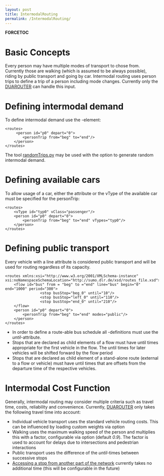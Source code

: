 ```yaml
---
layout: post
title: IntermodalRouting
permalink: /IntermodalRouting/
---
```


__FORCETOC__

Basic Concepts
==============

Every person may have multiple modes of transport to chose from. Currently those are walking (which is assumed to be always possible), riding by public transport and going by car. Intermodal routing uses person trips to define a trip of a person including mode changes. Currently only the [DUAROUTER](/DUAROUTER "wikilink") can handle this input.

Defining intermodal demand
==========================

To define intermodal demand use the -element:

    <routes>
         <person id="p0" depart="0">
            <personTrip from="beg" to="end"/>
        </person>
    </routes>

The tool [randomTrips.py](/Tools/Trip#randomTrips.py "wikilink") may be used with the option to generate random intermodal demand.

Defining available cars
=======================

To allow usage of a car, either the attribute or the vType of the available car must be specified for the personTrip:

    <routes>
        <vType id="typ0" vClass="passenger"/>
        <person id="p0" depart="0">
            <personTrip from="beg" to="end" vTypes="typ0"/>
        </person>
    </routes>

Defining public transport
=========================

Every vehicle with a line attribute is considered public transport and will be used for routing regardless of its capacity.

    <routes xmlns:xsi="http://www.w3.org/2001/XMLSchema-instance" xsi:noNamespaceSchemaLocation="http://sumo.dlr.de/xsd/routes_file.xsd">
        <flow id="bus" from = "beg" to ="end" line="bus" begin="0" end="1000" period="300">
                    <stop busStop="beg_0" until="10"/>
                    <stop busStop="left_0" until="110"/>
                    <stop busStop="end_0" until="210"/>
        </flow>
        <person id="p0" depart="0">
            <personTrip from="beg" to="end" modes="public"/>
        </person>
    </routes>

-   In order to define a route-able bus schedule all -definitions must use the *until*-attribute.
-   Stops that are declared as child elements of a flow must have until times appropriate for the first vehicle in the flow. The until times for later vehicles will be shifted forward by the flow period
-   Stops that are declared as child element of a stand-alone route (external to a flow or vehicle) must have until times that are offsets from the departure time of the respective vehicles.

Intermodal Cost Function
========================

Generally, intermodal routing may consider multiple criteria such as travel time, costs, reliability and convenience. Currently, [DUAROUTER](/DUAROUTER "wikilink") only takes the following travel time into account:

-   Individual vehicle transport uses the standard vehicle routing costs. This can be influenced by loading custom weights via option
-   Walking uses the maximum walking speed of the person and multiplies this with a factor, configurable via option (default *0.9*). The factor is used to account for delays due to intersections and pedestrian interactions
-   Public transport uses the difference of the *until*-times between successive stops
-   [Accessing a stop from another part of the network](/Simulation/Public_Transport#Access_Lanes "wikilink") currently takes no additional time (this will be configurable in the future)

